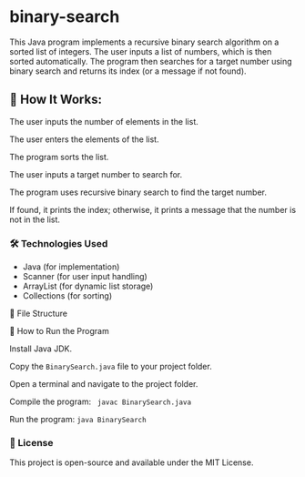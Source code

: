 # binary-search
This Java program implements a recursive binary search algorithm on a sorted list of integers. The user inputs a list of numbers, which is then sorted automatically. The program then searches for a target number using binary search and returns its index (or a message if not found).
## 🔧 How It Works:

The user inputs the number of elements in the list.

The user enters the elements of the list.

The program sorts the list.                                

The user inputs a target number to search for.

The program uses recursive binary search to find the target number.

If found, it prints the index; otherwise, it prints a message that the number is not in the list.

### 🛠 Technologies Used

- Java (for implementation)
- Scanner (for user input handling)
- ArrayList (for dynamic list storage)
- Collections (for sorting)

📂 File Structure

📌 How to Run the Program

Install Java JDK.

Copy the `BinarySearch.java` file to your project folder.

Open a terminal and navigate to the project folder.

Compile the program:
``` javac BinarySearch.java```

Run the program:
```java BinarySearch```

### 📜 License

This project is open-source and available under the MIT License.
